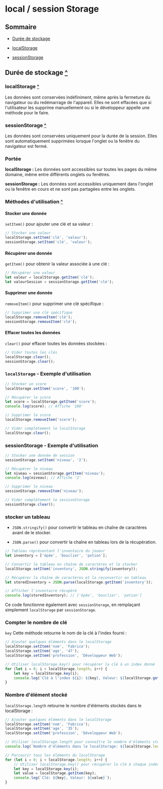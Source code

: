 # local / session Storage

## Sommaire

- [Durée de stockage](#duree-de-stockage)

- [localStorage](#localstorage)

- [sessionStorage](#sessionstorage)

## Durée de stockage [^](#sommaire)

### localStorage [^](#sommaire)

Les données sont conservées indéfiniment, même après la fermeture du navigateur ou du redémarrage de l'appareil. Elles ne sont effacées que si l'utilisateur les supprime manuellement ou si le développeur appelle une méthode pour le faire.

### sessionStorage [^](#sommaire)

Les données sont conservées uniquement pour la durée de la session. Elles sont automatiquement supprimées lorsque l'onglet ou la fenêtre du navigateur est fermé.

### Portée

**localStorage :** Les données sont accessibles sur toutes les pages du même domaine, même entre différents onglets ou fenêtres.

**sessionStorage :** Les données sont accessibles uniquement dans l'onglet ou la fenêtre en cours et ne sont pas partagées entre les onglets.

### Méthodes d'utilisation [^](#sommaire)

#### Stocker une donnée

`setItem()` pour ajouter une clé et sa valeur :

```javascript
// Stocker une valeur
localStorage.setItem('clé', 'valeur');
sessionStorage.setItem('clé', 'valeur');
```

#### Récupérer une donnée

`getItem()` pour obtenir la valeur associée à une clé :

```javascript
// Récupérer une valeur
let valeur = localStorage.getItem('clé');
let valeurSession = sessionStorage.getItem('clé');
```

#### Supprimer une donnée

`removeItem()` pour supprimer une clé spécifique :

```javascript
// Supprimer une clé spécifique
localStorage.removeItem('clé');
sessionStorage.removeItem('clé');
```

#### Effacer toutes les données

`clear()` pour effacer toutes les données stockées :

```javascript
// Vider toutes les clés
localStorage.clear();
sessionStorage.clear();
```

### `localStorage` - Exemple d'utilisation

```javascript
// Stocker un score
localStorage.setItem('score', '100');

// Récupérer le score
let score = localStorage.getItem('score');
console.log(score); // Affiche '100'

// Supprimer le score
localStorage.removeItem('score');

// Vider complètement le localStorage
localStorage.clear();
```

### sessionStorage - Exemple d'utilisation

```javascript
// Stocker une donnée de session
sessionStorage.setItem('niveau', '2');

// Récupérer le niveau
let niveau = sessionStorage.getItem('niveau');
console.log(niveau); // Affiche '2'

// Supprimer le niveau
sessionStorage.removeItem('niveau');

// Vider complètement le sessionStorage
sessionStorage.clear();
```

### stocker un tableau

- `JSON.stringify()` pour convertir le tableau en chaîne de caractères avant de le stocker.

- `JSON.parse()` pour convertir la chaîne en tableau lors de la récupération.

```javascript
// Tableau représentant l'inventaire du joueur
let inventory = ['épée', 'bouclier', 'potion'];

// Convertir le tableau en chaîne de caractères et le stocker
localStorage.setItem('inventory', JSON.stringify(inventory));

// Récupérer la chaîne de caractères et la reconvertir en tableau
let storedInventory = JSON.parse(localStorage.getItem('inventory'));

// Afficher l'inventaire récupéré
console.log(storedInventory); // ['épée', 'bouclier', 'potion']
```

Ce code fonctionne également avec `sessionStorage`, en remplaçant simplement `localStorage` par `sessionStorage`.

### Compter le nombre de clé

`key` Cette méthode retourne le nom de la clé à l'index fourni :

```javascript
// Ajouter quelques éléments dans le localStorage
localStorage.setItem('nom', 'Fabrice');
localStorage.setItem('age', '47');
localStorage.setItem('profession', 'Développeur Web');

// Utiliser localStorage.key() pour récupérer la clé à un index donné
for (let i = 0; i < localStorage.length; i++) {
    let key = localStorage.key(i);
    console.log(`Clé à l'index ${i}: ${key}, Valeur: ${localStorage.getItem(key)}`);
}
```

### Nombre d'élément stocké

`localStorage.length` retourne le nombre d'éléments stockés dans le localStorage :

```javascript
// Ajouter quelques éléments dans le localStorage
localStorage.setItem('nom', 'Fabrice');
localStorage.setItem('age', '35');
localStorage.setItem('profession', 'Développeur Web');

// Utiliser localStorage.length pour connaître le nombre d'éléments stockés
console.log(`Nombre d'éléments dans le localStorage: ${localStorage.length}`);

// Parcourir tous les éléments du localStorage
for (let i = 0; i < localStorage.length; i++) {
    // Utiliser localStorage.key() pour récupérer la clé à chaque index
    let key = localStorage.key(i);
    let value = localStorage.getItem(key);
    console.log(`Clé: ${key}, Valeur: ${value}`);
}
```
